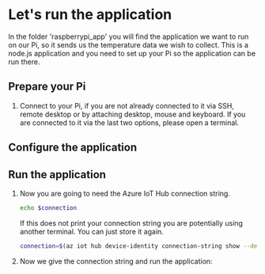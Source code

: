 # Let's run the application

In the folder 'raspberrypi_app' you will find the application we want to run on our Pi, so it sends us the temperature data we wish to collect. This is a node.js application and you need to set up your Pi so the application can be run there.

## Prepare your Pi
1. Connect to your Pi, if you are not already connected to it via SSH, remote desktop or by attaching desktop, mouse and keyboard. If you are connected to it via the last two options, please open a terminal.


## Configure the application



## Run the application

1. Now you are going to need the Azure IoT Hub connection string.
    ```bash
    echo $connection
    ```
    If this does not print your connection string you are potentially using another terminal. You can just store it again.
    ```bash
    connection=$(az iot hub device-identity connection-string show --device-id myPi --hub-name $prefix'iotpihub' --output tsv)
    ```
1. Now we give the connection string and run the application:
    ```bash
    ```
